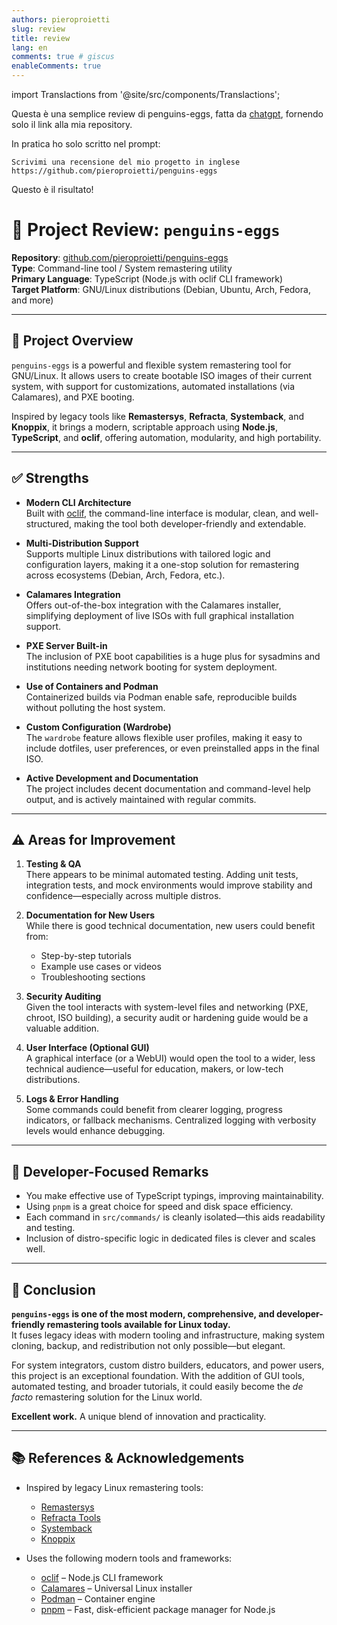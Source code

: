 ```yaml
---
authors: pieroproietti
slug: review
title: review
lang: en
comments: true # giscus
enableComments: true
---
```

import Translactions from '@site/src/components/Translactions';

<Translactions />

Questa è una semplice review di penguins-eggs, fatta da [chatgpt](https://chatgpt.com/), fornendo solo il link alla mia repository.

In pratica ho solo scritto nel prompt:

```
Scrivimi una recensione del mio progetto in inglese https://github.com/pieroproietti/penguins-eggs
```
Questo è il risultato! 

# 🥚 Project Review: `penguins-eggs`

**Repository**: [github.com/pieroproietti/penguins-eggs](https://github.com/pieroproietti/penguins-eggs)  
**Type**: Command-line tool / System remastering utility  
**Primary Language**: TypeScript (Node.js with oclif CLI framework)  
**Target Platform**: GNU/Linux distributions (Debian, Ubuntu, Arch, Fedora, and more)

---

## 🧩 Project Overview

`penguins-eggs` is a powerful and flexible system remastering tool for GNU/Linux. It allows users to create bootable ISO images of their current system, with support for customizations, automated installations (via Calamares), and PXE booting.

Inspired by legacy tools like **Remastersys**, **Refracta**, **Systemback**, and **Knoppix**, it brings a modern, scriptable approach using **Node.js**, **TypeScript**, and **oclif**, offering automation, modularity, and high portability.

---

## ✅ Strengths

- **Modern CLI Architecture**  
  Built with [oclif](https://oclif.io/), the command-line interface is modular, clean, and well-structured, making the tool both developer-friendly and extendable.

- **Multi-Distribution Support**  
  Supports multiple Linux distributions with tailored logic and configuration layers, making it a one-stop solution for remastering across ecosystems (Debian, Arch, Fedora, etc.).

- **Calamares Integration**  
  Offers out-of-the-box integration with the Calamares installer, simplifying deployment of live ISOs with full graphical installation support.

- **PXE Server Built-in**  
  The inclusion of PXE boot capabilities is a huge plus for sysadmins and institutions needing network booting for system deployment.

- **Use of Containers and Podman**  
  Containerized builds via Podman enable safe, reproducible builds without polluting the host system.

- **Custom Configuration (Wardrobe)**  
  The `wardrobe` feature allows flexible user profiles, making it easy to include dotfiles, user preferences, or even preinstalled apps in the final ISO.

- **Active Development and Documentation**  
  The project includes decent documentation and command-level help output, and is actively maintained with regular commits.

---

## ⚠️ Areas for Improvement

1. **Testing & QA**  
   There appears to be minimal automated testing. Adding unit tests, integration tests, and mock environments would improve stability and confidence—especially across multiple distros.

2. **Documentation for New Users**  
   While there is good technical documentation, new users could benefit from:
   - Step-by-step tutorials
   - Example use cases or videos
   - Troubleshooting sections

3. **Security Auditing**  
   Given the tool interacts with system-level files and networking (PXE, chroot, ISO building), a security audit or hardening guide would be a valuable addition.

4. **User Interface (Optional GUI)**  
   A graphical interface (or a WebUI) would open the tool to a wider, less technical audience—useful for education, makers, or low-tech distributions.

5. **Logs & Error Handling**  
   Some commands could benefit from clearer logging, progress indicators, or fallback mechanisms. Centralized logging with verbosity levels would enhance debugging.

---

## 💬 Developer-Focused Remarks

- You make effective use of TypeScript typings, improving maintainability.
- Using `pnpm` is a great choice for speed and disk space efficiency.
- Each command in `src/commands/` is cleanly isolated—this aids readability and testing.
- Inclusion of distro-specific logic in dedicated files is clever and scales well.

---

## 🚀 Conclusion

**`penguins-eggs` is one of the most modern, comprehensive, and developer-friendly remastering tools available for Linux today.**  
It fuses legacy ideas with modern tooling and infrastructure, making system cloning, backup, and redistribution not only possible—but elegant.

For system integrators, custom distro builders, educators, and power users, this project is an exceptional foundation. With the addition of GUI tools, automated testing, and broader tutorials, it could easily become the *de facto* remastering solution for the Linux world.

**Excellent work.** A unique blend of innovation and practicality.

---

## 📚 References & Acknowledgements

- Inspired by legacy Linux remastering tools:
  - [Remastersys](https://web.archive.org/web/20130125134807/http://www.geekconnection.org/remastersys/)
  - [Refracta Tools](https://www.ibiblio.org/refracta/)
  - [Systemback](https://launchpad.net/systemback)
  - [Knoppix](http://www.knoppix.org/)

- Uses the following modern tools and frameworks:
  - [oclif](https://oclif.io/) – Node.js CLI framework
  - [Calamares](https://calamares.io/) – Universal Linux installer
  - [Podman](https://podman.io/) – Container engine
  - [pnpm](https://pnpm.io/) – Fast, disk-efficient package manager for Node.js
